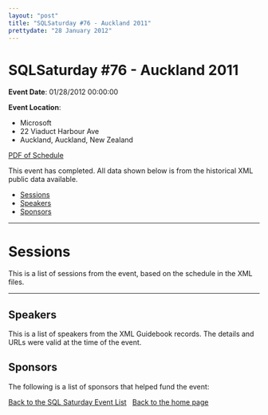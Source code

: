 ```yaml
---
layout: "post" 
title: "SQLSaturday #76 - Auckland 2011" 
prettydate: "28 January 2012" 
---
```

# SQLSaturday #76 - Auckland 2011
 
**Event Date**: 01/28/2012 00:00:00
 
**Event Location**:
- Microsoft
- 22 Viaduct Harbour Ave
- Auckland, Auckland, New Zealand
 
<a href="/PDF/0076.pdf">PDF of Schedule</a>
 
This event has completed. All data shown below is from the historical XML public data available.
<ul>
   <li><a href="#sessions">Sessions</a></li>
   <li><a href="#speakers">Speakers</a></li>
   <li><a href="#sponsors">Sponsors</a></li>
</ul>
 
 
----------------------------------------------------------------------------------- 
 
# <a name="sessions"></a>Sessions
This is a list of sessions from the event, based on the schedule in the XML files.
 
----------------------------------------------------------------------------------- 
## <a name="#speakers"></a>Speakers
This is a list of speakers from the XML Guidebook records. The details and URLs were valid at the time of the event.
 
 
 
 
## <a name="sponsors"></a>Sponsors
The following is a list of sponsors that helped fund the event:
 
[Back to the SQL Saturday Event List](/past.html)
&nbsp;
[Back to the home page](/index.html)
